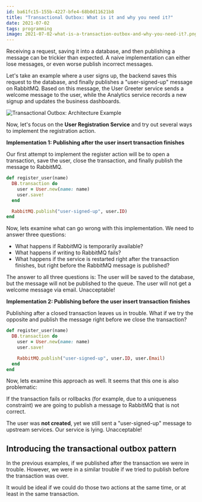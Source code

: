 ```yaml
---
id: ba61fc15-155b-4227-bfe4-68b0d11621b8
title: "Transactional Outbox: What is it and why you need it?"
date: 2021-07-02
tags: programming
image: 2021-07-02-what-is-a-transaction-outbox-and-why-you-need-it?.png
---
```


Receiving a request, saving it into a database, and then publishing a message
can be trickier than expected. A naive implementation can either lose messages,
or even worse publish incorrect messages.

Let's take an example where a user signs up, the backend saves this request to
the database, and finally publishes a "user-signed-up" message on RabbitMQ.
Based on this message, the User Greeter service sends a welcome message to the
user, while the Analytics service records a new signup and updates the business
dashboards.

![Transactional Outbox: Architecture Example](images/transactional-outbox/architecture-example.png)

Now, let's focus on the **User Registration Service** and try out several ways to
implement the registration action.

**Implementation 1: Publishing after the user insert transaction finishes**

Our first attempt to implement the register action will be to open a
transaction, save the user, close the transaction, and finally publish the
message to RabbitMQ.

``` ruby
def register_user(name)
  DB.transaction do
    user = User.new(name: name)
    user.save!
  end

  RabbitMQ.publish("user-signed-up", user.ID)
end
```

Now, lets examine what can go wrong with this implementation. We need to answer
three questions:

- What happens if RabbitMQ is temporarily available?
- What happens if writing to RabbitMQ fails?
- What happens if the service is restarted right after the transaction finishes,
  but right before the RabbitMQ message is published?

The answer to all three questions is: The user will be saved to the database,
but the message will not be published to the queue. The user will not get a
welcome message via email. Unacceptable!

**Implementation 2: Publishing before the user insert transaction finishes**

Publishing after a closed transaction leaves us in trouble. What if we try the
opposite and publish the message right before we close the transaction?

``` ruby
def register_user(name)
  DB.transaction do
    user = User.new(name: name)
    user.save!

    RabbitMQ.publish("user-signed-up", user.ID, user.Email)
  end
end
```

Now, lets examine this approach as well. It seems that this one is also
problematic:

If the transaction fails or rollbacks (for example, due to a uniqueness
constraint) we are going to publish a message to RabbitMQ that is not correct.

The user was **not created**, yet we still sent a "user-signed-up" message to
upstream services. Our service is lying. Unacceptable!

## Introducing the transactional outbox pattern

In the previous examples, if we published after the transaction we were in
trouble. However, we were in a similar trouble if we tried to publish before the
transaction was over.

It would be ideal if we could do those two actions at the same time, or at least
in the same transaction.
